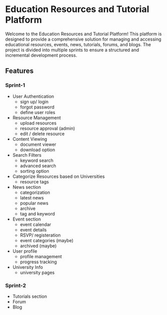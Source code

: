 # Education Resources and Tutorial Platform
Welcome to the Education Resources and Tutorial Platform! This platform is designed to provide a comprehensive solution for managing and accessing educational resources, events, news, tutorials, forums, and blogs. The project is divided into multiple sprints to ensure a structured and incremental development process.
## Features
### Sprint-1
- User Authentication 
   - sign up/ login
   - forgot password 
   - define user roles
- Resource Management 
   - upload resources 
   - resource approval (admin)
   - edit / delete resource 
- Content Viewing
   - document viewer
   - download option
- Search Filters
   - keyword search
   - advanced search
   - sorting option
- Categorize Resources based on Universities
    - resource tags
- News section
   - categorization 
   - latest news
   - popular news
   - archive 
   - tag and keyword 
- Event section
   - event calendar 
   - event details
   - RSVP/ registeration
   - event categories (maybe)
   - archived (maybe)
- User profile
   - profile management 
   - progress tracking 
- University Info 
   - university pages
### Sprint-2
- Tutorials section
- Forum
- Blog
  
